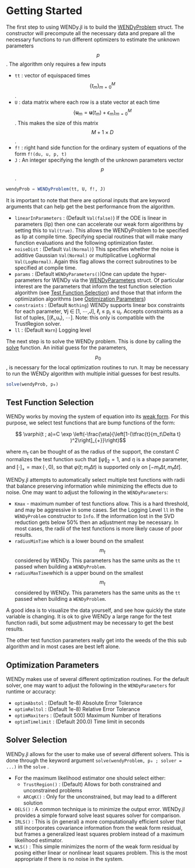 # Getting Started 

The first step to using WENDy.jl is to build the [WENDyProblem](@ref) struct. The constructor will precompute all the necessary data and prepare all the necessary functions to run different optimizers to estimate the unknown parameters $$p$$.
The algorithm only requires a few inputs 
- `tt` : vector of equispaced times $$\{t_m\}_{m=0}^M$$.
- `U` : data matrix where each row is a state vector at each time $$\{\mathbf{u}_m = \boldsymbol{u}(t_m) + \epsilon_m\}_{m=0}^M$$. This makes the size of this matrix $$M+1\times D$$. 
- `f!` : right hand side function for the ordinary system of equations of the form `f!(du, u, p, t)`
- `J` : An integer specifying the length of the unknown parameters vector $$p$$.

```julia
wendyProb = WENDyProblem(tt, U, f!, J)
```

It is important to note that there are optional inputs that are keyword arguments that can help get the best performance from the algorithm. 
- `linearInParameters` : (Default `Val(false)`) If the ODE is linear in parameters (lip) then one can accelerate our weak form algorithms by setting this to `Val(true)`. This allows the WENDyProblem to be specified as lip at compile time. Specifying special routines that will make many function evaluations and the following optimization faster. 
- `noiseDist` : (Default `Val(Normal)`) This specifies whether the noise is additive Gaussian `Val(Normal)` or multiplicative LogNormal `Val(LogNormal)`. Again this flag allows the correct subroutines to be specified at compile time. 
- `params` : (Default `WENDyParameters()`)One can update the hyper-parameters for WENDy via the [WENDyParameters](@ref) struct. Of particular interest are the parameters that inform the test function selection algorithm (see [Test Function Selection](@ref)) and those that that inform the optimization algorithms (see [Optimization Parameters](@ref))
- `constraints` : (Default `Nothing`) WENDy supports linear box constraints for each parameter, ∀j ∈ [1, ⋯,J], ℓⱼ ≤ pⱼ ≤ uⱼ. Accepts constraints as a list of tuples, [(ℓ₁,u₁), ⋯]. Note: this only is compatible with the TrustRegion solver.
- `ll` : (Default `Warn`) Logging level 

The next step is to solve the WENDy problem. This is done by calling the [solve](@ref) function. An initial guess for the parameters, $$p_0$$, is necessary for the local optimization routines to run. It may be necessary to run the WENDy algorithm with multiple initial guesses for best results. 

```julia 
solve(wendyProb, p₀)
```

## Test Function Selection 
WENDy works by moving the system of equation into its [weak form](https://en.wikipedia.org/wiki/Weak_formulation). For this purpose, we select test functions that are bump functions of the form:
```math
	\varphi(t ; a)=C \exp \left(-\frac{\eta}{\left[1-(\tfrac{t}{m_t\Delta t} )^2\right]_{+}}\right)
```
where $m_t$ can be thought of as the radius of the support, the constant $C$ normalizes the test function such that $\|\varphi\|_2=1$, and $\eta$ is a shape parameter, and $[\cdot]_{+} = \max (\cdot, 0)$, so that $\varphi(t ; m_t\Delta t)$ is supported only on $[-m_t\Delta t, m_t\Delta t]$.

WENDy.jl attempts to automatically select multiple test functions with radii that balance preserving information while minimizing the effects due to noise. One may want to adjust the following in the `WENDyParameters`:
- `Kmax` - maximum number of test functions allow. This is a hard threshold, and may be aggressive in some cases. Set the Logging Level `ll` in the `WENDyProblem` constructor to `Info`. If the information lost in the SVD reduction gets below 50% then an adjustment may be necessary. In most cases, the radii of the test functions is more likely cause of poor results. 
- `radiusMinTime` which is a lower bound on the smallest $$m_t$$ considered by WENDy. This parameters has the same units as the `tt` passed when building a `WENDyProblem`. 
- `radiusMaxTime`which is a upper bound on the smallest $$m_t$$ considered by WENDy. This parameters has the same units as the `tt` passed when building a `WENDyProblem`. 

A good idea is to visualize the data yourself, and see how quickly the state variable is changing. It is ok to give WENDy a large range for the test function radii, but some adjustment may be necessary to get the best results. 

The other test function parameters really get into the weeds of the this sub algorithm and in most cases are best left alone. 

## Optimization Parameters
WENDy makes use of several different optimization routines. For the default solver, one may want to adjust the following in the `WENDyParameters` for runtime or accuracy:
- `optimAbstol` : (Default 1e-8) Absolute Error Tolerance
- `optimReltol` : (Default 1e-8) Relative Error Tolerance
- `optimMaxiters` : (Default 500) Maximum Number of Iterations
- `optimTimelimit` : (Default 200.0) Time limit in seconds

## Solver Selection 
WENDy.jl allows for the user to make use of several different solvers. This is done through the keyword argument `solve(wendyProblem, p₀ ; solver = ...)` in the `solve` . 
- For the maximum likelihood estimator one should select either:
    - `TrustRegion()` : (Default) Allows for both constrained and unconstrained problems
    - `ARCqK()` : Only for the unconstrained, but may lead to a different solution
- `OELS()` : A common technique is to minimize the output error. WENDy.jl provides a simple forward solve least squares solver for comparison. 
- `IRLS()` : This is (in general) a more computationally efficient solver that still incorporates covariance information from the weak form residual, but frames a generalized least squares problem instead of a maximum likelihood estimator. 
- `WLS()` : This simple minimizes the norm of the weak form residual by posing either linear or nonlinear least squares problem. This is the most appropriate if there is no noise in the system. 